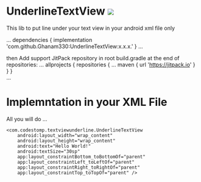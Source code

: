 # UnderlineTextView  [![](https://jitpack.io/v/Ghanam330/UnderlineTextView.svg)](https://jitpack.io/#Ghanam330/UnderlineTextView)
This lib to put line under your text view in your android xml file only

...
dependencies {
	        implementation 'com.github.Ghanam330:UnderlineTextView:x.x.x.'
  }
...


then
Add support JitPack repository in root build.gradle at the end of repositories:
...
  allprojects {
       repositories {
	...
	maven { url 'https://jitpack.io' }
           }
     }   
...
  # Implemntation in your XML File
  All you will do
...
  
    <com.codestomp.textviewunderline.UnderlineTextView
        android:layout_width="wrap_content"
        android:layout_height="wrap_content"
        android:text="Hello World!"
        android:textSize="30sp"
        app:layout_constraintBottom_toBottomOf="parent"
        app:layout_constraintLeft_toLeftOf="parent"
        app:layout_constraintRight_toRightOf="parent"
        app:layout_constraintTop_toTopOf="parent" />

  
